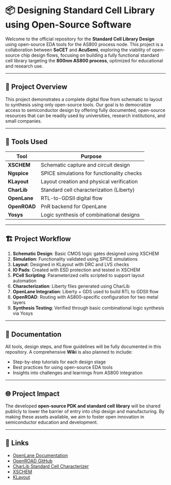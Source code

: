# 📦 Designing Standard Cell Library using Open-Source Software

Welcome to the official repository for the **Standard Cell Library Design** using open-source EDA tools for the AS800 process node. This project is a collaboration between **SoCET** and **AcuSemi**, exploring the viability of open-source chip design flows, focusing on building a fully functional standard cell library targeting the **800nm AS800 process**, optimized for educational and research use.

---

## 🚀 Project Overview

This project demonstrates a complete digital flow from schematic to layout to synthesis using only open-source tools. Our goal is to democratize access to semiconductor design by offering fully documented, open-source resources that can be readily used by universities, research institutions, and small companies.

---

## 🧰 Tools Used

| Tool         | Purpose                                     |
|--------------|---------------------------------------------|
| **XSCHEM**   | Schematic capture and circuit design        |
| **Ngspice**  | SPICE simulations for functionality checks  |
| **KLayout**  | Layout creation and physical verification   |
| **CharLib**  | Standard cell characterization (Liberty)    |
| **OpenLane** | RTL-to-GDSII digital flow                   |
| **OpenROAD** | PnR backend for OpenLane                    |
| **Yosys**    | Logic synthesis of combinational designs    |

---

## 🏗️ Project Workflow

1. **Schematic Design**: Basic CMOS logic gates designed using XSCHEM
2. **Simulation**: Functionality validated using SPICE simulations
3. **Layout**: Designed in KLayout with DRC and LVS checks
4. **IO Pads**: Created with ESD protection and tested in XSCHEM
5. **PCell Scripting**: Parameterized cells scripted to support layout automation
6. **Characterization**: Liberty files generated using CharLib
7. **OpenLane Integration**: Liberty + GDS used to build RTL to GDSII flow
8. **OpenROAD**: Routing with AS800-specific configuration for two metal layers
9. **Synthesis Testing**: Verified through basic combinational logic synthesis via Yosys

---

## 📘 Documentation

All tools, design steps, and flow guidelines will be fully documented in this repository. A comprehensive **Wiki** is also planned to include:

- Step-by-step tutorials for each design stage
- Best practices for using open-source EDA tools
- Insights into challenges and learnings from AS800 integration

---

## 🌐 Project Impact

The developed **open-source PDK and standard cell library** will be shared publicly to lower the barrier of entry into chip design and manufacturing. By making these assets available, we aim to foster open innovation in semiconductor education and development.

---

## 🔗 Links

- [OpenLane Documentation](https://github.com/The-OpenROAD-Project/OpenLane)
- [OpenROAD GitHub](https://github.com/The-OpenROAD-Project/OpenROAD)
- [CharLib Standard Cell Characterizer](https://github.com/efabless/charLib)
- [XSCHEM](https://xschem.sourceforge.io/stefan/xschem_man/xschem_man.html)
- [KLayout](https://www.klayout.de/doc/manual/index.html)

